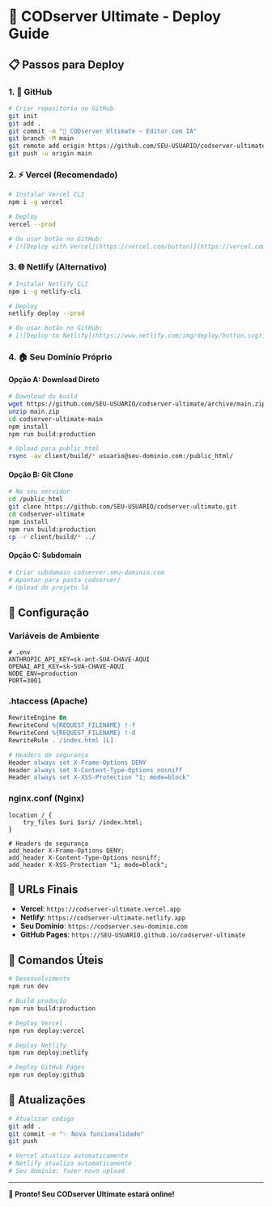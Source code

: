 # 🚀 CODserver Ultimate - Deploy Guide

## 📋 Passos para Deploy

### 1. 🐙 GitHub
```bash
# Criar repositório no GitHub
git init
git add .
git commit -m "🚀 CODserver Ultimate - Editor com IA"
git branch -M main
git remote add origin https://github.com/SEU-USUARIO/codserver-ultimate.git
git push -u origin main
```

### 2. ⚡ Vercel (Recomendado)
```bash
# Instalar Vercel CLI
npm i -g vercel

# Deploy
vercel --prod

# Ou usar botão no GitHub:
# [![Deploy with Vercel](https://vercel.com/button)](https://vercel.com/new/clone?repository-url=https://github.com/SEU-USUARIO/codserver-ultimate)
```

### 3. 🌐 Netlify (Alternativo)
```bash
# Instalar Netlify CLI
npm i -g netlify-cli

# Deploy
netlify deploy --prod

# Ou usar botão no GitHub:
# [![Deploy to Netlify](https://www.netlify.com/img/deploy/button.svg)](https://app.netlify.com/start/deploy?repository=https://github.com/SEU-USUARIO/codserver-ultimate)
```

### 4. 🏠 Seu Domínio Próprio

#### Opção A: Download Direto
```bash
# Download do build
wget https://github.com/SEU-USUARIO/codserver-ultimate/archive/main.zip
unzip main.zip
cd codserver-ultimate-main
npm install
npm run build:production

# Upload para public_html
rsync -av client/build/* usuario@seu-dominio.com:/public_html/
```

#### Opção B: Git Clone
```bash
# No seu servidor
cd /public_html
git clone https://github.com/SEU-USUARIO/codserver-ultimate.git
cd codserver-ultimate
npm install
npm run build:production
cp -r client/build/* ../
```

#### Opção C: Subdomain
```bash
# Criar subdomain codserver.seu-dominio.com
# Apontar para pasta codserver/
# Upload do projeto lá
```

## 🔧 Configuração

### Variáveis de Ambiente
```env
# .env
ANTHROPIC_API_KEY=sk-ant-SUA-CHAVE-AQUI
OPENAI_API_KEY=sk-SUA-CHAVE-AQUI
NODE_ENV=production
PORT=3001
```

### .htaccess (Apache)
```apache
RewriteEngine On
RewriteCond %{REQUEST_FILENAME} !-f
RewriteCond %{REQUEST_FILENAME} !-d
RewriteRule . /index.html [L]

# Headers de segurança
Header always set X-Frame-Options DENY
Header always set X-Content-Type-Options nosniff
Header always set X-XSS-Protection "1; mode=block"
```

### nginx.conf (Nginx)
```nginx
location / {
    try_files $uri $uri/ /index.html;
}

# Headers de segurança
add_header X-Frame-Options DENY;
add_header X-Content-Type-Options nosniff;
add_header X-XSS-Protection "1; mode=block";
```

## 🎯 URLs Finais

- **Vercel**: `https://codserver-ultimate.vercel.app`
- **Netlify**: `https://codserver-ultimate.netlify.app`
- **Seu Domínio**: `https://codserver.seu-dominio.com`
- **GitHub Pages**: `https://SEU-USUARIO.github.io/codserver-ultimate`

## 🚀 Comandos Úteis

```bash
# Desenvolvimento
npm run dev

# Build produção
npm run build:production

# Deploy Vercel
npm run deploy:vercel

# Deploy Netlify
npm run deploy:netlify

# Deploy GitHub Pages
npm run deploy:github
```

## 🔄 Atualizações

```bash
# Atualizar código
git add .
git commit -m "✨ Nova funcionalidade"
git push

# Vercel atualiza automaticamente
# Netlify atualiza automaticamente
# Seu domínio: fazer novo upload
```

---

**🎉 Pronto! Seu CODserver Ultimate estará online!**
